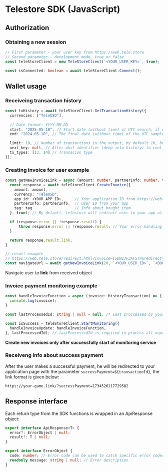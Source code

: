# Telestore SDK (JavaScript)

## Authorization

### Obtaining a new session

```ts
// First parameter - your user key from https://web.tele.store
// Second parameter - development mode, true or false
const teleStoreClient = new TeleStoreClient(`<YOUR_USER_KEY>`, true); 

const isConnected: boolean = await teleStoreClient.Connect();
```

## Wallet usage

### Receiveing transaction history

```ts
const txHistory = await teleStoreClient.GetTransactionHistory({
  currencies: ["TeleUSD"],
  
  // Date format: YYYY-MM-DD
  start: "2025-05-10", // Start date (without time) of UTC search, if not specified - then 90 days from end.
  end: "2024-05-10", // The final date (without time) of the UTC sample, if not specified, then the current one.

  limit: 10, // Number of transactions in the output, by default 10, but not more than 100
  next_key: null, // After what identifier (deep into history) to continue the selection (for lazy loading)
  tx_types: [13, 14] // Transacion type
});
```

### Creating invoice for user example

```ts
const getNewInvoiceLink = async (amount: number, partnerInfo: number, tag: string) => {
  const response = await teleStoreClient.CreateInvoice({
    amount: amount,
    currency: "TeleUSD",
    app_id: <YOUR_APP_ID>,     // Your application ID from https://web.tele.store
    partnerInfo: partnerInfo,  // User ID from your app
    tag: tag                   // Info about bought item
  }, true); // By default, telestore will redirect user to your app after payment, if you want to avoid this, set to false

  if (response.error || !response.result) {
      throw response.error || !response.result; // Your error handling
  }

  return response.result.link;
}

// result example
// https://web.tele.store/redirect.html?invoice=ISDW2JF3AFSTP&redirect=true
const navigateUrl = await getNewInvoiceLink(20, `<YOUR_USER_ID>`, `<BOUGHT_ITEM_INFO>`);
```

Navigate user to **link** from received object

### Invoice payment monitoring example

```ts
const handleInvoiceFunction = async (invoice: HistoryTransaction) => {
  console.log(invoice);
}

const lastProcessedId: string | null = null; /* Last proccessed by your app invoice transaction */

const isSuccess = teleStoreClient.StartMonitoring({
  handleInvoiceUpdate: handleInvoiceFunction,
}, lastProcessedId); // lastProcessedId is required to process all unprocessed transactions, before monitoring begins.
```

**Сreate new invoices only after successfully start of monitoring service**

### Receiveng info about success payment

After the user makes a successful payment, he will be redirected to your application page with the parameter `successPayment=${transactionId}`, the link format is given below:

`https://your-game.link/?successPayment=1734526117729582`

## Response interface

Each return type from the SDK functions is wrapped in an ApiResponse<T> object:

```ts
export interface ApiResponse<T> {
  error?: ErrorObject | null;
  result?: T | null;
}

export interface ErrorObject {
  code: number; // Error code can be used to catch specific error codes
  readonly message: string | null; // Error description     
}
```
